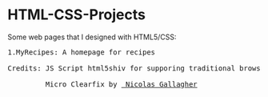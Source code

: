 # HTML-CSS-Projects
Some web pages that I designed with HTML5/CSS: </br>
<pre>
1.MyRecipes: A homepage for recipes</br>
Credits: JS Script html5shiv for supporing traditional browser by <a href = "https://github.com/aFarkas/html5shiv">aFarkas</a></br>
         Micro Clearfix by <a href = "http://nicolasgallagher.com/micro-clearfix-hack/"> Nicolas Gallagher</a></br>
</pre>
